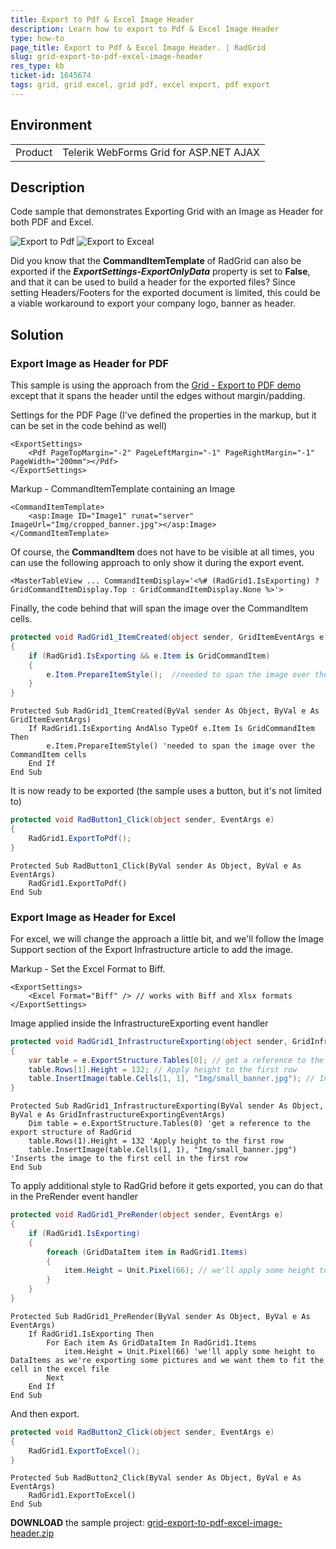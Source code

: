 ```yaml
---
title: Export to Pdf & Excel Image Header
description: Learn how to export to Pdf & Excel Image Header
type: how-to
page_title: Export to Pdf & Excel Image Header. | RadGrid
slug: grid-export-to-pdf-excel-image-header
res_type: kb
ticket-id: 1645674
tags: grid, grid excel, grid pdf, excel export, pdf export
---
```


## Environment

<table>
	<tbody>
		<tr>
			<td>Product</td>
			<td>Telerik WebForms Grid for ASP.NET AJAX</td>
		</tr>
	</tbody>
</table>

## Description

Code sample that demonstrates Exporting Grid with an Image as Header for both PDF and Excel.

![Export to Pdf](images/grid-export-to-pdf-excel-image-header1.png "Export to Pdf")
![Export to Exceal](images/grid-export-to-pdf-excel-image-header2.png "Export to Excel")

Did you know that the **CommandItemTemplate** of RadGrid can also be exported if the ***ExportSettings-ExportOnlyData*** property is set to **False**, and that it can be used to build a header for the exported files? Since setting Headers/Footers for the exported document is limited, this could be a viable workaround to export your company logo, banner as header.

## Solution

### Export Image as Header for PDF

This sample is using the approach from the [Grid - Export to PDF demo](https://demos.telerik.com/aspnet-ajax/grid/examples/functionality/exporting/pdf-export/defaultcs.aspx) except that it spans the header until the edges without margin/padding.

Settings for the PDF Page (I've defined the properties in the markup, but it can be set in the code behind as well)

````ASP.NET
<ExportSettings>
    <Pdf PageTopMargin="-2" PageLeftMargin="-1" PageRightMargin="-1" PageWidth="200mm"></Pdf>
</ExportSettings>
````

Markup - CommandItemTemplate containing an Image

````ASP.NET
<CommandItemTemplate>
    <asp:Image ID="Image1" runat="server" ImageUrl="Img/cropped_banner.jpg"></asp:Image>
</CommandItemTemplate>
````

Of course, the **CommandItem** does not have to be visible at all times, you can use the following approach to only show it during the export event.

````ASSP.NET
<MasterTableView ... CommandItemDisplay='<%# (RadGrid1.IsExporting) ? GridCommandItemDisplay.Top : GridCommandItemDisplay.None %>'>
````

Finally, the code behind that will span the image over the CommandItem cells.

````C#
protected void RadGrid1_ItemCreated(object sender, GridItemEventArgs e)
{
    if (RadGrid1.IsExporting && e.Item is GridCommandItem)
    {
        e.Item.PrepareItemStyle();  //needed to span the image over the CommandItem cells
    }
}
````
````VB
Protected Sub RadGrid1_ItemCreated(ByVal sender As Object, ByVal e As GridItemEventArgs)
    If RadGrid1.IsExporting AndAlso TypeOf e.Item Is GridCommandItem Then
        e.Item.PrepareItemStyle() 'needed to span the image over the CommandItem cells 
    End If
End Sub
````

It is now ready to be exported (the sample uses a button, but it's not limited to)

````C#
protected void RadButton1_Click(object sender, EventArgs e)
{
    RadGrid1.ExportToPdf();
}
````
````VB
Protected Sub RadButton1_Click(ByVal sender As Object, ByVal e As EventArgs)
    RadGrid1.ExportToPdf()
End Sub
````

### Export Image as Header for Excel

For excel, we will change the approach a little bit, and we'll follow the Image Support section of the Export Infrastructure article to add the image.

Markup - Set the Excel Format to Biff.

````ASP.NET
<ExportSettings>
    <Excel Format="Biff" /> // works with Biff and Xlsx formats
</ExportSettings>
````

Image applied inside the InfrastructureExporting event handler

````C#
protected void RadGrid1_InfrastructureExporting(object sender, GridInfrastructureExportingEventArgs e)
{
    var table = e.ExportStructure.Tables[0]; // get a reference to the export structure of RadGrid
    table.Rows[1].Height = 132; // Apply height to the first row
    table.InsertImage(table.Cells[1, 1], "Img/small_banner.jpg"); // Inserts the image to the first cell in the first row
}
````
````VB
Protected Sub RadGrid1_InfrastructureExporting(ByVal sender As Object, ByVal e As GridInfrastructureExportingEventArgs)
    Dim table = e.ExportStructure.Tables(0) 'get a reference to the export structure of RadGrid 
    table.Rows(1).Height = 132 'Apply height to the first row 
    table.InsertImage(table.Cells(1, 1), "Img/small_banner.jpg") 'Inserts the image to the first cell in the first row 
End Sub
````

To apply additional style to RadGrid before it gets exported, you can do that in the PreRender event handler

````C#
protected void RadGrid1_PreRender(object sender, EventArgs e)
{
    if (RadGrid1.IsExporting)
    {
        foreach (GridDataItem item in RadGrid1.Items)
        {
            item.Height = Unit.Pixel(66); // we'll apply some height to DataItems as we're exporting some pictures and we want them to fit the cell in the excel file
        }
    }
}
````
````VB
Protected Sub RadGrid1_PreRender(ByVal sender As Object, ByVal e As EventArgs)
    If RadGrid1.IsExporting Then
        For Each item As GridDataItem In RadGrid1.Items
            item.Height = Unit.Pixel(66) 'we'll apply some height to DataItems as we're exporting some pictures and we want them to fit the cell in the excel file 
        Next
    End If
End Sub
````

And then export.

````C#
protected void RadButton2_Click(object sender, EventArgs e)
{
    RadGrid1.ExportToExcel();
}
````
````VB
Protected Sub RadButton2_Click(ByVal sender As Object, ByVal e As EventArgs)
    RadGrid1.ExportToExcel()
End Sub
````

**DOWNLOAD** the sample project: [grid-export-to-pdf-excel-image-header.zip](files/grid-export-to-pdf-excel-image-header.zip)

  